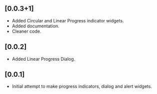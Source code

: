 ## [0.0.3+1]
* Added Circular and Linear Progress indicator widgets.
* Added documentation.
* Cleaner code.

## [0.0.2]
* Added Linear Progress Dialog.

## [0.0.1]

* Initial attempt to make progress indicators, dialog and alert widgets.
